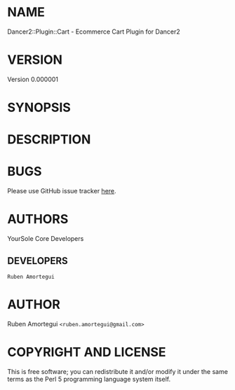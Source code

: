 # NAME

Dancer2::Plugin::Cart - Ecommerce Cart Plugin for Dancer2

# VERSION 

Version 0.000001

# SYNOPSIS


# DESCRIPTION


# BUGS
Please use GitHub issue tracker 
[here](https://github.com/YourSole/Cart).

# AUTHORS

YourSole Core Developers

## DEVELOPERS
    Ruben Amortegui

# AUTHOR

Ruben Amortegui `<ruben.amortegui@gmail.com>`


# COPYRIGHT AND LICENSE

This is free software; you can redistribute it and/or modify it under the same terms as the Perl 5 programming language system itself.

